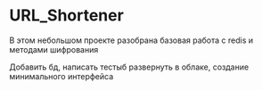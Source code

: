 # URL_Shortener
В этом небольшом проекте разобрана базовая работа с redis и методами шифрования

Добавить бд, написать тестыб развернуть в облаке, создание минимального интерфейса
